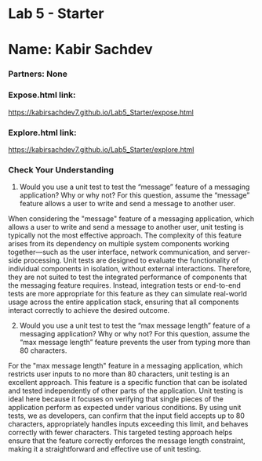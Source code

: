 # Lab 5 - Starter
# Name: Kabir Sachdev

### Partners: None

### Expose.html link: 
https://kabirsachdev7.github.io/Lab5_Starter/expose.html

### Explore.html link: 
https://kabirsachdev7.github.io/Lab5_Starter/explore.html

### Check Your Understanding
1) Would you use a unit test to test the “message” feature of a messaging application? Why or why not? For this question, assume the “message” feature allows a user to write and send a message to another user.

When considering the "message" feature of a messaging application, which allows a user to write and send a message to another user, unit testing is typically not the most effective approach. The complexity of this feature arises from its dependency on multiple system components working together—such as the user interface, network communication, and server-side processing. Unit tests are designed to evaluate the functionality of individual components in isolation, without external interactions. Therefore, they are not suited to test the integrated performance of components that the messaging feature requires. Instead, integration tests or end-to-end tests are more appropriate for this feature as they can simulate real-world usage across the entire application stack, ensuring that all components interact correctly to achieve the desired outcome.


2) Would you use a unit test to test the “max message length” feature of a messaging application? Why or why not? For this question, assume the “max message length” feature prevents the user from typing more than 80 characters.

For the "max message length" feature in a messaging application, which restricts user inputs to no more than 80 characters, unit testing is an excellent approach. This feature is a specific function that can be isolated and tested independently of other parts of the application. Unit testing is ideal here because it focuses on verifying that single pieces of the application perform as expected under various conditions. By using unit tests, we as developers, can confirm that the input field accepts up to 80 characters, appropriately handles inputs exceeding this limit, and behaves correctly with fewer characters. This targeted testing approach helps ensure that the feature correctly enforces the message length constraint, making it a straightforward and effective use of unit testing.







